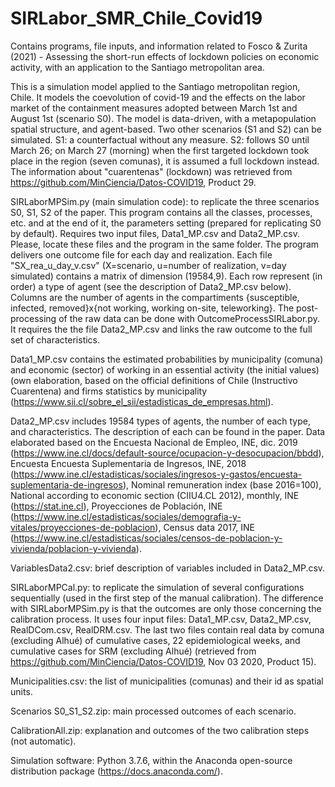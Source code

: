 # SIRLabor_SMR_Chile_Covid19

Contains programs, file inputs, and information related to Fosco &amp; Zurita (2021) - Assessing the short-run effects of lockdown policies on economic activity, with an application to the Santiago metropolitan area.

This is a simulation model applied to the Santiago metropolitan region, Chile. It models the coevolution of covid-19 and the effects on the labor market of the containment measures adopted between March 1st and August 1st (scenario S0). The model is data-driven, with a metapopulation spatial structure, and agent-based.
Two other scenarios (S1 and S2) can be simulated. S1: a counterfactual without any measure. S2: follows S0 until March 26; on March 27 (morning) when the first targeted lockdown took place in the region (seven comunas), it is assumed a full lockdown instead.
The information about "cuarentenas" (lockdown) was retrieved from https://github.com/MinCiencia/Datos-COVID19, Product 29.

SIRLaborMPSim.py (main simulation code): to replicate the three scenarios S0, S1, S2 of the paper.
This program contains all the classes, processes, etc. and at the end of it, the parameters setting (prepared for replicating S0 by default).
Requires two input files, Data1_MP.csv and Data2_MP.csv. Please, locate these files and the program in the same folder.
The program delivers one outcome file for each day and realization. Each file "SX_rea_u_day_v.csv" (X=scenario, u=number of realization, v=day simulated)
contains a matrix of dimension (19584,9). Each row represent (in order) a type of agent (see the description of Data2_MP.csv below). Columns are the number
of agents in the compartiments {susceptible, infected, removed}x{not working, working on-site, teleworking}.
The post-processing of the raw data can be done with OutcomeProcessSIRLabor.py. It requires the the file Data2_MP.csv and links the raw outcome to the full set
of characteristics.

Data1_MP.csv contains the estimated probabilities by municipality (comuna) and economic (sector) of working in an essential activity (the initial values) (own elaboration, based on the official definitions of Chile (Instructivo Cuarentena) and firms statistics by municipality (https://www.sii.cl/sobre_el_sii/estadisticas_de_empresas.html).

Data2_MP.csv includes 19584 types of agents, the number of each type, and characteristics. The description of each can be found in the paper. Data elaborated based on the Encuesta Nacional de Empleo, INE, dic. 2019 (https://www.ine.cl/docs/default-source/ocupacion-y-desocupacion/bbdd), Encuesta Encuesta Suplementaria de Ingresos, INE, 2018 (https://www.ine.cl/estadisticas/sociales/ingresos-y-gastos/encuesta-suplementaria-de-ingresos), Nominal remuneration index (base 2016=100), National according to economic section (CIIU4.CL 2012), monthly, INE (https://stat.ine.cl), Proyecciones de Población, INE (https://www.ine.cl/estadisticas/sociales/demografia-y-vitales/proyecciones-de-poblacion), Census data 2017, INE (https://www.ine.cl/estadisticas/sociales/censos-de-poblacion-y-vivienda/poblacion-y-vivienda).

VariablesData2.csv: brief description of variables included in Data2_MP.csv.

SIRLaborMPCal.py: to replicate the simulation of several configurations sequentially (used in the first step of the manual calibration). The difference with SIRLaborMPSim.py is that the outcomes are only those concerning the calibration process.
It uses four input files: Data1_MP.csv, Data2_MP.csv, RealDCom.csv, RealDRM.csv. The last two files contain real data by comuna (excluding Alhué) 
of cumulative cases, 22 epidemiological weeks, and cumulative cases for SRM (excluding Alhué) (retrieved from https://github.com/MinCiencia/Datos-COVID19, Nov 03 2020, Product 15).

Municipalities.csv: the list of municipalities (comunas) and their id as spatial units.

Scenarios S0_S1_S2.zip: main processed outcomes of each scenario. 

CalibrationAll.zip: explanation and outcomes of the two calibration steps (not automatic).

Simulation software: Python 3.7.6, within the Anaconda open-source distribution package (https://docs.anaconda.com/). 
